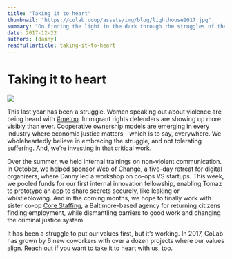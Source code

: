 ```yaml
---
title: "Taking it to heart"
thumbnail: "https://colab.coop/assets/img/blog/lighthouse2017.jpg"
summary: "On finding the light in the dark through the struggles of the year past."
date: 2017-12-22
authors: [danny]
readfullarticle: taking-it-to-heart
---
```


# Taking it to heart

<img src="/assets/img/blog/lighthouse2017.jpg" class="center-element">

This last year has been a struggle. Women speaking out about violence are being heard with [#metoo](https://metoomvmt.org/). Immigrant rights defenders are showing up more visibly than ever. Cooperative ownership models are emerging in every industry where economic justice matters - which is to say, everywhere. We wholeheartedly believe in embracing the struggle, and not tolerating suffering. And, we’re investing in that critical work. 

Over the summer, we held internal trainings on non-violent communication. In October, we helped sponsor [Web of Change](www.webofchange.com), a five-day retreat for digital organizers, where Danny led a workshop on co-ops VS startups. This week, we pooled funds for our first internal innovation fellowship, enabling Tomaz to prototype an app to share secrets securely, like leaking or whistleblowing. And in the coming months, we hope to finally work with sister co-op [Core Staffing](www.corestaffing.us), a Baltimore-based agency for returning citizens finding employment, while dismantling barriers to good work and changing the criminal justice system. 

It has been a struggle to put our values first, but it’s working. In 2017, CoLab has grown by 6 new coworkers with over a dozen projects where our values align. [Reach out](http://colab.coop/contact/) if you want to take it to heart with us, too.












 


